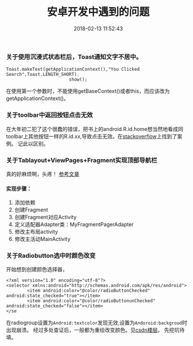 ﻿---
title: 安卓开发中遇到的问题
date: 2018-02-13 11:52:43
tags: 安卓
categories: 
- 安卓
---
### 关于使用沉浸式状态栏后，Toast通知文字不居中。
```
Toast.makeText(getApplicationContext(),"You Clicked Search",Toast.LENGTH_SHORT).
                        show();
```
在使用第一个参数时，不能使用getBaseContext()或者this，而应该改为getApplicationContext()。
### 关于toolbar中返回按钮点击无效
在大年初二犯了这个很蠢的错误，把书上的android.R.id.home想当然地看成同toolbar上其他按钮一样的R.id.xx,导致点击无效。在[stackoverflow](https://stackoverflow.com/questions/22778902/actionbar-back-button-not-working-in-android)上找到了案例。
记此以区别。
### 关于Tablayout+ViewPages+Fragment实现顶部导航栏
真的好麻烦啊，头疼！
[参考文章](https://www.jianshu.com/p/ce1d060573ba)
#### 实现步骤：
1. 添加依赖 
2. 创建Fragment
3. 创建Fragment对应Activity
4. 定义适配器Adapter类：MyFragmentPagerAdapter
5. 修改主布局activity
6. 修改主活动MainActivity
### 关于Radiobutton选中时颜色改变
开始想到创建颜色选择器，
```
<?xml version="1.0" encoding="utf-8"?>
<selector xmlns:android="http://schemas.android.com/apk/res/android">
        <item android:color="@color/radioButtonChecked" android:state_checked="true"></item>
        <item android:color="@color/radioButtonunChecked" android:state_checked="false"></item>
</se
```
在radiogroup设置为`Android:textcolor`发现无效,设置为`Andoroid:backgroud`时出现崩溃。
经过多处查证后，一般都为重绘改变颜色。见[csdn楼层](http://bbs.csdn.net/topics/60138033)。
先挖坑待填。